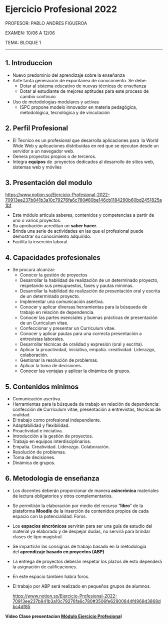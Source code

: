 # Ejercicio Profesional 2022

PROFESOR: PABLO ANDRES FIGUEROA

EXAMEN: 10/06 A 12/06

TEMA: BLOQUE 1

---

## ****1. Introduccion****

- Nuevo predominio del aprendizaje sobre la enseñanza
- Ante tanta generación de expontanea de conocimiento. Se debe:
    - Dotar al sistema educativo de nuevas técnicas de enseñanza
    - Dotar al estudiante de mejores aptitudes para este proceso de cambio continuio
- Uso de metodologias modulares y activas
    - ISPC propone modelo innovador en materia pedagógica, metodológica, tecnológica y de vinculación

## ****2. Perfil Profesional****

- El Tecnico es un profesional que desarrolla aplicaciones para  la World Wide Web y aplicaciones distribuidas en red que se ejecutan desde un servidor a un navegador web.
- Genera proyectos propios o de terceros.
- Integra **equipos** de  proyectos dedicados al desarrollo de sitios web, sistemas web y móviles

## ****3. Presentación del modulo****
https://www.notion.so/Ejercicio-Profesional-2022-70913ee237b841b3a10c79276fa6c780#80be146cb1184290b60bd2451825a1bf

- Este módulo articula saberes, contenidos y competencias a partir de uno o varios proyectos.
- Su aprobación acreditan un **saber hacer.**
- Brinda una serie de actividades en las que el profesional puede demostrar su conocimiento adquirido.
- Facilita la inserción laboral.

## ****4. Capacidades profesionales****

- Se procura alcanzar:
    - Conocer la gestión de proyectos
    - Desarrollar la habilidad de realización de un determinado proyecto, respetando sus presupuestos, fases y pautas mínimas.
    - Desarrollar la habilidad de realización de presentación oral y escrita de un determinado proyecto.
    - Implementar una comunicación asertiva.
    - Conocer y aplicar diversas herramientas para la búsqueda de trabajo en relación de dependencia.
    - Conocer las partes esenciales y buenas prácticas de presentación de un Curriculum vitae.
    - Confeccionar y presentar un Curriculum vitae.
    - Conocer y aplicar pautas para una correcta presentación a entrevistas laborales.
    - Desarrollar técnicas de oralidad y expresión (oral y escrita).
    - Aplicar la proactividad, iniciativa, empatía. creatividad. Liderazgo, colaboración.
    - Gestionar la resolución de problemas.
    - Aplicar la toma de decisiones.
    - Conocer las ventajas y aplicar la dinámica de grupos.

## ****5. Contenidos minimos****

- Comunicación asertiva.
- Herramientas para la búsqueda de trabajo en relación de dependencia: confección de Curriculum vitae, presentación a entrevistas, técnicas de oralidad.
- El trabajo como profesional independiente.
- Adaptabilidad y flexibilidad.
- Proactividad e iniciativa.
- Introducción a la gestión de proyectos.
- Trabajo en equipos interdisciplinarios.
- Empatía. Creatividad. Liderazgo. Colaboración.
- Resolución de problemas.
- Toma de decisiones.
- Dinámica de grupos.

## ****6. Metodología de enseñanza****

- Los docentes deberán proporcionar de manera **asincrónica** materiales de lectura obligatorios y otros complementarios.
- Se permitirán la elaboración por medio del recurso “**libro**” de la plataforma **Moodle** de la inserción de contenidos propios de cada espacio con la potencialidad. Foros.
- Los **espacios sincrónicos** servirán para ser una guía de estudio del material ya elaborado y de despejar dudas, no servirá para brindar clases de tipo magistral.
- Se impartirán las consignas de trabajo basado en la metodología del **aprendizaje basado en proyectos (ABP)**
- La entrega de proyectos deberán respetar los plazos de esto dependerá la asignación de calificaciones.
- En este espacio tambien habra foros.
- El trabajo por ABP será realizado en pequeños grupos de alumnos.

    https://www.notion.so/Ejercicio-Profesional-2022-70913ee237b841b3a10c79276fa6c780#3506fe62900844f4968d3868dbc4df85
    
       

**Video Clase presentacion [Módulo Ejercicio Profesiona](https://youtu.be/V-HEDblRN_Q)l**
